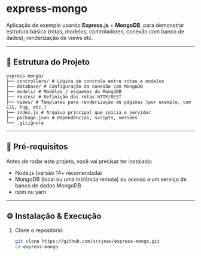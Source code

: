 # express-mongo

Aplicação de exemplo usando **Express.js** + **MongoDB**, para demonstrar estrutura básica (rotas, modelos, controladores, conexão com banco de dados), renderização de views etc.

---

## 🧰 Estrutura do Projeto

```
express-mongo/
├── controllers/ # Lógica de controle entre rotas e modelos
├── database/ # Configuração da conexão com MongoDB
├── models/ # Modelos / esquemas do MongoDB
├── routes/ # Definição das rotas HTTP/REST
├── views/ # Templates para renderização de páginas (por exemplo, com EJS, Pug, etc.)
├── index.js # Arquivo principal que inicia o servidor
├── package.json # Dependências, scripts, versões
└── .gitignore
````


---

## 🚀 Pré-requisitos

Antes de rodar este projeto, você vai precisar ter instalado:

- Node.js (versão 14+ recomendada)
- MongoDB (local ou uma instância remota) ou acesso a um serviço de banco de dados MongoDB
- npm ou yarn

---

## ⚙️ Instalação & Execução

1. Clone o repositório:

   ```bash
   git clone https://github.com/srxjoao/express-mongo.git
   cd express-mongo


